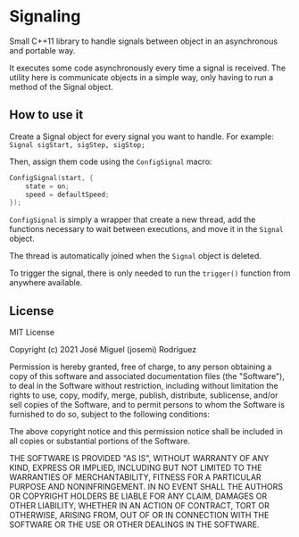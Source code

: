 # Signaling
Small C++11 library to handle signals between object in an asynchronous and portable way.

It executes some code asynchronously every time a signal is received. The utility here is communicate objects in a simple way, only having to run a method of the Signal object.

## How to use it
Create a Signal object for every signal you want to handle. For example:
`Signal sigStart, sigStep, sigStop;`

Then, assign them code using the `ConfigSignal` macro:
```c++
ConfigSignal(start, {
	state = on;
	speed = defaultSpeed;
});
```
`ConfigSignal` is simply a wrapper that create a new thread, add the functions necessary to wait between executions, and move it in the `Signal` object.

The thread is automatically joined when the `Signal` object is deleted.

To trigger the signal, there is only needed to run the `trigger()` function from anywhere available.

## License

MIT License

Copyright (c) 2021 José Miguel (josemi) Rodríguez

Permission is hereby granted, free of charge, to any person obtaining a copy
of this software and associated documentation files (the "Software"), to deal
in the Software without restriction, including without limitation the rights
to use, copy, modify, merge, publish, distribute, sublicense, and/or sell
copies of the Software, and to permit persons to whom the Software is
furnished to do so, subject to the following conditions:

The above copyright notice and this permission notice shall be included in all
copies or substantial portions of the Software.

THE SOFTWARE IS PROVIDED "AS IS", WITHOUT WARRANTY OF ANY KIND, EXPRESS OR
IMPLIED, INCLUDING BUT NOT LIMITED TO THE WARRANTIES OF MERCHANTABILITY,
FITNESS FOR A PARTICULAR PURPOSE AND NONINFRINGEMENT. IN NO EVENT SHALL THE
AUTHORS OR COPYRIGHT HOLDERS BE LIABLE FOR ANY CLAIM, DAMAGES OR OTHER
LIABILITY, WHETHER IN AN ACTION OF CONTRACT, TORT OR OTHERWISE, ARISING FROM,
OUT OF OR IN CONNECTION WITH THE SOFTWARE OR THE USE OR OTHER DEALINGS IN THE
SOFTWARE.